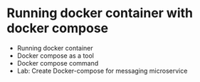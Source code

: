 # Running docker container with docker compose
- Running docker container
- Docker compose as a tool
- Docker compose command
- Lab: Create Docker-compose for messaging microservice
